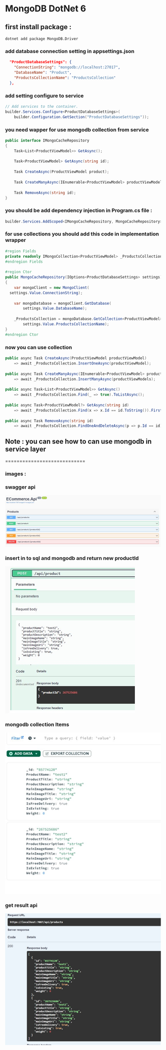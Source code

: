 # MongoDB DotNet 6

## first install package :
```
dotnet add package MongoDB.Driver
```
### add database connection setting in appsettings.json
```json
  "ProductDatabaseSettings": {
    "ConnectionString": "mongodb://localhost:27017",
    "DatabaseName": "Product",
    "ProductsCollectionName": "ProductsCollection"
  },
```

### add setting configure to service
```csharp
// Add services to the container.
builder.Services.Configure<ProductDatabaseSettings>(
    builder.Configuration.GetSection("ProductDatabaseSettings"));
```

### you need wapper for use mongodb collection from service
```csharp
public interface IMongoCacheRepository
{
    Task<List<ProductViewModel>> GetAsync();

    Task<ProductViewModel> GetAsync(string id);

    Task CreateAsync(ProductViewModel product);

    Task CreateManyAsync(IEnumerable<ProductViewModel> productViewModels);

    Task RemoveAsync(string id);
}
```

### you should be add dependency injection in Program.cs file :
```csharp
builder.Services.AddScoped<IMongoCacheRepository, MongoCacheRepository>();
```

### for use collections you should add this code in implementation wrapper

```csharp
#region Fields
private readonly IMongoCollection<ProductViewModel> _ProductsCollection;
#endregion Fields

#region Ctor
public MongoCacheRepository(IOptions<ProductDatabaseSettings> settings)
{
    var mongoClient = new MongoClient(
  settings.Value.ConnectionString);

    var mongoDatabase = mongoClient.GetDatabase(
        settings.Value.DatabaseName);

    _ProductsCollection = mongoDatabase.GetCollection<ProductViewModel>(
        settings.Value.ProductsCollectionName);
}
#endregion Ctor
```

### now you can use collection 
```csharp
public async Task CreateAsync(ProductViewModel productViewModel)
    => await _ProductsCollection.InsertOneAsync(productViewModel);

public async Task CreateManyAsync(IEnumerable<ProductViewModel> productViewModels)
    => await _ProductsCollection.InsertManyAsync(productViewModels);

public async Task<List<ProductViewModel>> GetAsync()
    => await _ProductsCollection.Find(_ => true).ToListAsync();

public async Task<ProductViewModel?> GetAsync(string id)
    => await _ProductsCollection.Find(x => x.Id == id.ToString()).FirstOrDefaultAsync();

public async Task RemoveAsync(string id)
    => await _ProductsCollection.FindOneAndDeleteAsync(p => p.Id == id);
```
## Note : you can see how to can use mongodb in service layer

============================
### images : 

### swagger api
![My Remote Image](https://github.com/nosratifarhad/MongoDB/blob/main/imgs/Annotation2.jpg)

### insert in to sql and mongodb and return new productId 
![My Remote Image](https://github.com/nosratifarhad/MongoDB/blob/main/imgs/Annotation4.jpg)

### mongodb collection Items
![My Remote Image](https://github.com/nosratifarhad/MongoDB/blob/main/imgs/Annotation3.jpg)

### get result api
![My Remote Image](https://github.com/nosratifarhad/MongoDB/blob/main/imgs/Annotation1.jpg)



